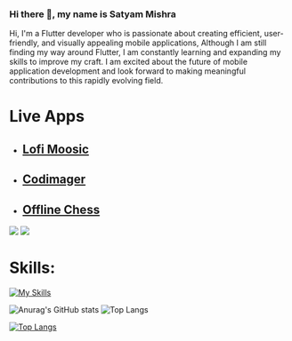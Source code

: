 ### Hi there 👋, my name is **Satyam Mishra**



Hi, I'm a Flutter developer who is passionate about creating efficient, user-friendly, and visually appealing mobile applications, Although I am still finding my way around Flutter, I am constantly learning and expanding my skills to improve my craft. I am excited about the future of mobile application development and look forward to making meaningful contributions to this rapidly evolving field.


# Live Apps

 - ## [Lofi Moosic](https://lofi-moosic.web.app/)

 - ## [Codimager](https://codimager.web.app/)

 - ## [Offline Chess](https://offline-chess.web.app/)

![](https://raw.githubusercontent.com/MSatyam-Mishra/github-stats/master/generated/overview.svg#gh-dark-mode-only)
![](https://raw.githubusercontent.com/MSatyam-Mishra/github-stats/master/generated/overview.svg#gh-light-mode-only)

# Skills: 
[![My Skills](https://skillicons.dev/icons?i=flutter,dart,firebase,html,python&theme=light)](https://skillicons.dev)

![Anurag's GitHub stats](https://github-readme-stats.vercel.app/api?username=MSatyam-Mishra&show_icons=true&theme=transparent) ![Top Langs](https://github-readme-stats.vercel.app/api/top-langs/?username=anuraghazra&layout=compact)

[![Top Langs](https://github-readme-stats.vercel.app/api/top-langs/?username=MSatyam-Mishra)](https://github.com/anuraghazra/github-readme-stats)





